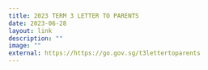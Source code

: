 ```yaml
---
title: 2023 TERM 3 LETTER TO PARENTS
date: 2023-06-28
layout: link
description: ""
image: ""
external: https://https://go.gov.sg/t3lettertoparents
---
```

